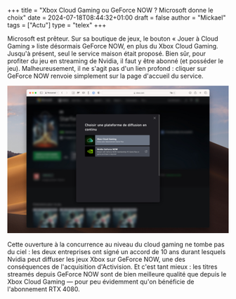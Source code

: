 +++
title = "Xbox Cloud Gaming ou GeForce NOW ? Microsoft donne le choix"
date = 2024-07-18T08:44:32+01:00
draft = false
author = "Mickael"
tags = ["Actu"]
type = "telex"
+++

Microsoft est prêteur. Sur sa boutique de jeux, le bouton « Jouer à Cloud Gaming » liste désormais GeForce NOW, en plus du Xbox Cloud Gaming. Jusqu'à présent, seul le service maison était proposé. Bien sûr, pour profiter du jeu en streaming de Nvidia, il faut y être abonné (et posséder le jeu). Malheureusement, il ne s'agit pas d'un lien profond : cliquer sur GeForce NOW renvoie simplement sur la page d'accueil du service.

![GeForce Now Xbox](geforce-now-xbox.jpg "On ne sait que choisir.")

Cette ouverture à la concurrence au niveau du cloud gaming ne tombe pas du ciel : les deux entreprises ont signé un accord de 10 ans durant lesquels Nvidia peut diffuser les jeux Xbox sur GeForce NOW, une des conséquences de l'acquisition d'Activision. Et c'est tant mieux : les titres streamés depuis GeForce NOW sont de bien meilleure qualité que depuis le Xbox Cloud Gaming — pour peu évidemment qu'on bénéficie de l'abonnement RTX 4080.